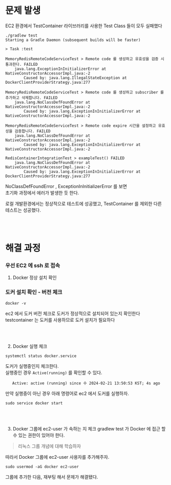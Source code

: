 # 문제 발생  
EC2 환경에서 TestContainer 라이브러리를 사용한 Test Class 들이 모두 실패했다  

```
./gradlew test
Starting a Gradle Daemon (subsequent builds will be faster)

> Task :test

MemoryRedisRemoteCodeServiceTest > Remote code 를 생성하고 유효성을 검증 시 통과한다. FAILED
    java.lang.ExceptionInInitializerError at NativeConstructorAccessorImpl.java:-2
        Caused by: java.lang.IllegalStateException at DockerClientProviderStrategy.java:277

MemoryRedisRemoteCodeServiceTest > Remote code 를 생성하고 subscriber 를 추가하고 삭제합니다. FAILED
    java.lang.NoClassDefFoundError at NativeConstructorAccessorImpl.java:-2
        Caused by: java.lang.ExceptionInInitializerError at NativeConstructorAccessorImpl.java:-2

MemoryRedisRemoteCodeServiceTest > Remote code expire 시간을 설정하고 유효성을 검증합니다. FAILED
    java.lang.NoClassDefFoundError at NativeConstructorAccessorImpl.java:-2
        Caused by: java.lang.ExceptionInInitializerError at NativeConstructorAccessorImpl.java:-2

RedisContainerIntegrationTest > exampleTest() FAILED
    java.lang.NoClassDefFoundError at NativeConstructorAccessorImpl.java:-2
        Caused by: java.lang.ExceptionInInitializerError at DockerClientProviderStrategy.java:277
```

NoClassDefFoundError , ExceptionInInitializerError 를 보면  
초기화 과정에서 에러가 발생한 듯 한다.  
  
로컬 개발환경에서는 정상적으로 테스트에 성공했고, TestContainer 를 제외한 다른 테스트는 성공했다.  
  
<br><br>  
  
# 해결 과정  
  
### 우선 EC2 에 ssh 로 접속  
   
1. Docker 정상 설치 확인
### 도커 설치 확인 - 버전 체크  
```
docker -v
```
ec2 에서 도커 버전 체크로 도커가 정상적으로 설치되어 있는지 확인한다   
testcontainer 는 도커를 사용하므로 도커 설치가 필요하다    

<br><br>  
  
2. Docker 실행 체크
```
systemctl status docker.service
```
도커가 실행중인지 체크한다.  
실행중인 경우 <code>Active(running)</code> 를 확인할 수 있다.  
```
   Active: active (running) since 수 2024-02-21 13:50:53 KST; 4s ago
```

만약 실행중이 아닌 경우 아래 명령어로 ec2 에서 도커를 실행하자.  
```
sudo service docker start
```

<br><br>  

3. Docker 그룹에 ec2-user 가 속하는 지 체크
gradlew test 가 Docker 에 접근 할 수 있는 권한이 있어야 한다.
  
> 리눅스 그룹 개념에 대해 학습하자
  
따라서 Docker 그룹에 ec2-user 사용자를 추가해주자.  
  
```
sudo usermod -aG docker ec2-user
```

그룹에 추가한 다음, 재부팅 해서 문제가 해결됐다.  
  
